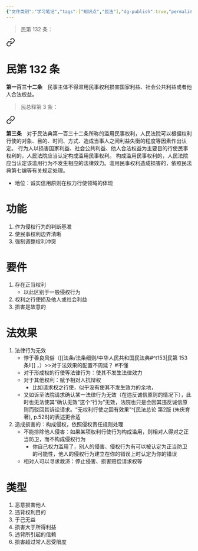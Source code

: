 ```yaml
---
{"文件类别":"学习笔记","tags":["知识点","民法"],"dg-publish":true,"permalink":"/学习笔记studyup/民法总论/权利滥用/","dgPassFrontmatter":true,"created":"2024-07-03T23:00:07.507+08:00","updated":"2024-10-26T18:38:14.847+08:00"}
---
```


>民第 132 条：
<div class="transclusion internal-embed is-loaded"><a class="markdown-embed-link" href="////#t132" aria-label="Open link"><svg xmlns="http://www.w3.org/2000/svg" width="24" height="24" viewBox="0 0 24 24" fill="none" stroke="currentColor" stroke-width="2" stroke-linecap="round" stroke-linejoin="round" class="svg-icon lucide-link"><path d="M10 13a5 5 0 0 0 7.54.54l3-3a5 5 0 0 0-7.07-7.07l-1.72 1.71"></path><path d="M14 11a5 5 0 0 0-7.54-.54l-3 3a5 5 0 0 0 7.07 7.07l1.71-1.71"></path></svg></a><div class="markdown-embed">

<div class="markdown-embed-title">

# 民第 132 条

</div>


**第一百三十二条**　民事主体不得滥用民事权利损害国家利益、社会公共利益或者他人合法权益。 

</div></div>


>民总释第 3 条：
<div class="transclusion internal-embed is-loaded"><a class="markdown-embed-link" href="////#t3" aria-label="Open link"><svg xmlns="http://www.w3.org/2000/svg" width="24" height="24" viewBox="0 0 24 24" fill="none" stroke="currentColor" stroke-width="2" stroke-linecap="round" stroke-linejoin="round" class="svg-icon lucide-link"><path d="M10 13a5 5 0 0 0 7.54.54l3-3a5 5 0 0 0-7.07-7.07l-1.72 1.71"></path><path d="M14 11a5 5 0 0 0-7.54-.54l-3 3a5 5 0 0 0 7.07 7.07l1.71-1.71"></path></svg></a><div class="markdown-embed">



**第三条**　对于民法典第一百三十二条所称的滥用民事权利，人民法院可以根据权利行使的对象、目的、时间、方式、造成当事人之间利益失衡的程度等因素作出认定。
行为人以损害国家利益、社会公共利益、他人合法权益为主要目的行使民事权利的，人民法院应当认定构成滥用民事权利。
构成滥用民事权利的，人民法院应当认定该滥用行为不发生相应的法律效力。滥用民事权利造成损害的，依照民法典第七编等有关规定处理。 

</div></div>


- 地位：诚实信用原则在权力行使领域的体现
# 功能
1. 作为侵权行为的判断基准
2. 使民事权利边界清晰
3. 强制调整权利冲突
# 要件
1. 存在正当权利
	- 以此区别于一般侵权行为 
2. 权利之行使损及他人或社会利益 
3. 损害是故意的
# 法效果
1. 法律行为无效
	- 悖于善良风俗（[[法条/法条细则/中华人民共和国民法典#^t153\|民第 153 条Ⅱ]] ，）>>对于法效果的配置不周延？ #不懂 
	- 对于形成权的行使等法律行为：使其不发生法律效力
	- 对于其他权利：赋予相对人抗辩权
		- 比如请求权之行使，似乎没有使其不发生效力的余地，
	- 又如诉至法院请求确认某一法律行为无效（在违反诚信原则的情况下），此时也无法使其“确认无效”这个“行为”无效，法院也只是会因其违反诚信原则而驳回其诉讼请求。“无权利行使之固有效果”^[民法总论 第2版 (朱庆育著), p.528]的表述更合适
2. 造成损害的：构成侵权，依照侵权责任规则处理
	- 不能排除他人侵害：如果某项权利行使行为构成滥用，则相对人得对之正当防卫，而不构成侵权行为
		- 你自己权力滥用了，别人的侵害、侵权行为有可以被认定为正当防卫的可能性，他人的侵权行为建立在你的错误上时认定为你的错误
	- 相对人可以寻求救济：停止侵害、损害赔偿请求权等
# 类型
1. 恶意损害他人
2. 违背权利目的
3. 于己无益
4. 损害大于所得利益
5. 违背所引起的信赖
6. 损害超过常人忍受限度
